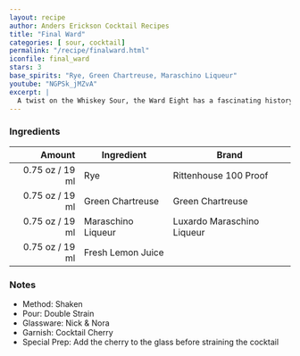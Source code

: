 ```yaml
---
layout: recipe
author: Anders Erickson Cocktail Recipes
title: "Final Ward"
categories: [ sour, cocktail]
permalink: "/recipe/finalward.html"
iconfile: final_ward
stars: 3
base_spirits: "Rye, Green Chartreuse, Maraschino Liqueur"
youtube: "NGPSk_jMZvA"
excerpt: |
  A twist on the Whiskey Sour, the Ward Eight has a fascinating history
---
```


### Ingredients

|  Amount | Ingredient         | Brand                      |
| ------: | ------------------ | -------------------------- |
| 0.75 oz / 19 ml | Rye                | Rittenhouse 100 Proof      |
| 0.75 oz / 19 ml | Green Chartreuse   | Green Chartreuse           |
| 0.75 oz / 19 ml | Maraschino Liqueur | Luxardo Maraschino Liqueur |
| 0.75 oz / 19 ml | Fresh Lemon Juice  |

### Notes

- Method: Shaken
- Pour: Double Strain
- Glassware: Nick & Nora
- Garnish: Cocktail Cherry
- Special Prep: Add the cherry to the glass before straining the cocktail
